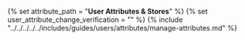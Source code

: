 {% set attribute_path = "**User Attributes & Stores**" %}
{% set user_attribute_change_verification = "" %}
{% include "../../../../../includes/guides/users/attributes/manage-attributes.md" %}